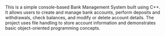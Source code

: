 This is a simple console-based Bank Management System built using C++. It allows users to create and manage bank accounts, perform deposits and withdrawals, check balances, and modify or delete account details. The project uses file handling to store account information and demonstrates basic object-oriented programming concepts.


